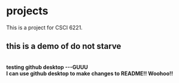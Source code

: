 # projects
This is a project for CSCI 6221.
## this is a demo of do not starve
<br><b>testing github desktop ---GUUU
<br> I can use github desktop to make changes to README!! Woohoo!! <br>
